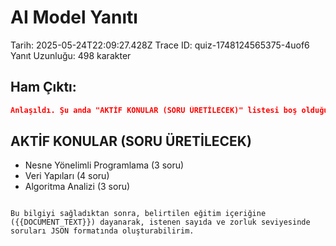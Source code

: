 # AI Model Yanıtı

Tarih: 2025-05-24T22:09:27.428Z
Trace ID: quiz-1748124565375-4uof6
Yanıt Uzunluğu: 498 karakter

## Ham Çıktı:
```json
Anlaşıldı. Şu anda "AKTİF KONULAR (SORU ÜRETİLECEK)" listesi boş olduğu için soru üretemiyorum. Lütfen soru üretilecek aktif konuları ve her konu için istenen soru sayısını belirtin. Örneğin:

```
## AKTİF KONULAR (SORU ÜRETİLECEK)
- Nesne Yönelimli Programlama (3 soru)
- Veri Yapıları (4 soru)
- Algoritma Analizi (3 soru)
```

Bu bilgiyi sağladıktan sonra, belirtilen eğitim içeriğine ({{DOCUMENT_TEXT}}) dayanarak, istenen sayıda ve zorluk seviyesinde soruları JSON formatında oluşturabilirim.

```
